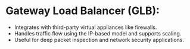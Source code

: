 # **Gateway Load Balancer (GLB)**:
   - Integrates with third-party virtual appliances like firewalls.
   - Handles traffic flow using the IP-based model and supports scaling.
   - Useful for deep packet inspection and network security applications. 

